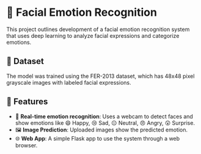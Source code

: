 # 🧠 Facial Emotion Recognition

This project outlines development of a facial emotion recognition system that uses deep learning to analyze facial expressions and categorize emotions.

## 📃 Dataset
The model was trained using the FER-2013 dataset, which has 48x48 pixel grayscale images with labeled facial expressions.

## 📙 Features

- 🎥 **Real-time emotion recognition**: Uses a webcam to detect faces and show emotions like 😄 Happy, 😢 Sad, 😐 Neutral, 😠 Angry, 😲 Surprise.
- 🖼️ **Image Prediction**: Uploaded images show the predicted emotion.
- 🌐 **Web App**: A simple Flask app to use the system through a web browser.
